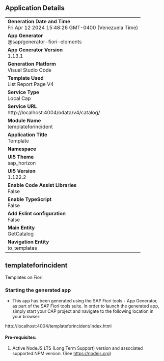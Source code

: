 ## Application Details
|               |
| ------------- |
|**Generation Date and Time**<br>Fri Apr 12 2024 15:48:26 GMT-0400 (Venezuela Time)|
|**App Generator**<br>@sap/generator-fiori-elements|
|**App Generator Version**<br>1.13.1|
|**Generation Platform**<br>Visual Studio Code|
|**Template Used**<br>List Report Page V4|
|**Service Type**<br>Local Cap|
|**Service URL**<br>http://localhost:4004/odata/v4/catalog/
|**Module Name**<br>templateforincident|
|**Application Title**<br>Template|
|**Namespace**<br>|
|**UI5 Theme**<br>sap_horizon|
|**UI5 Version**<br>1.122.2|
|**Enable Code Assist Libraries**<br>False|
|**Enable TypeScript**<br>False|
|**Add Eslint configuration**<br>False|
|**Main Entity**<br>GetCatalog|
|**Navigation Entity**<br>to_templates|

## templateforincident

Templates on Fiori

### Starting the generated app

-   This app has been generated using the SAP Fiori tools - App Generator, as part of the SAP Fiori tools suite.  In order to launch the generated app, simply start your CAP project and navigate to the following location in your browser:

http://localhost:4004/templateforincident/index.html

#### Pre-requisites:

1. Active NodeJS LTS (Long Term Support) version and associated supported NPM version.  (See https://nodejs.org)


